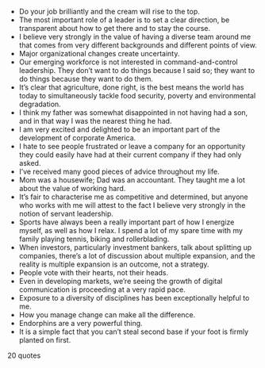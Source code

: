 - Do your job brilliantly and the cream will rise to the top.
 - The most important role of a leader is to set a clear direction, be transparent about how to get there and to stay the course.
 - I believe very strongly in the value of having a diverse team around me that comes from very different backgrounds and different points of view.
 - Major organizational changes create uncertainty.
 - Our emerging workforce is not interested in command-and-control leadership. They don’t want to do things because I said so; they want to do things because they want to do them.
 - It’s clear that agriculture, done right, is the best means the world has today to simultaneously tackle food security, poverty and environmental degradation.
 - I think my father was somewhat disappointed in not having had a son, and in that way I was the nearest thing he had.
 - I am very excited and delighted to be an important part of the development of corporate America.
 - I hate to see people frustrated or leave a company for an opportunity they could easily have had at their current company if they had only asked.
 - I’ve received many good pieces of advice throughout my life.
 - Mom was a housewife; Dad was an accountant. They taught me a lot about the value of working hard.
 - It’s fair to characterise me as competitive and determined, but anyone who works with me will attest to the fact I believe very strongly in the notion of servant leadership.
 - Sports have always been a really important part of how I energize myself, as well as how I relax. I spend a lot of my spare time with my family playing tennis, biking and rollerblading.
 - When investors, particularly investment bankers, talk about splitting up companies, there’s a lot of discussion about multiple expansion, and the reality is multiple expansion is an outcome, not a strategy.
 - People vote with their hearts, not their heads.
 - Even in developing markets, we’re seeing the growth of digital communication is proceeding at a very rapid pace.
 - Exposure to a diversity of disciplines has been exceptionally helpful to me.
 - How you manage change can make all the difference.
 - Endorphins are a very powerful thing.
 - It is a simple fact that you can’t steal second base if your foot is firmly planted on first.

20 quotes